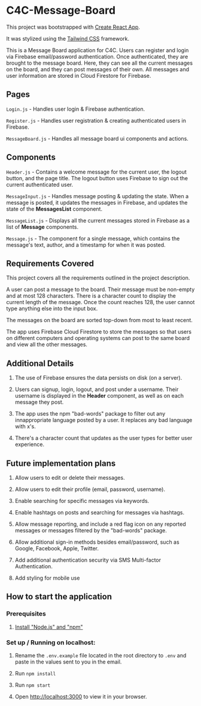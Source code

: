 
# C4C-Message-Board

This project was bootstrapped with [Create React App](https://github.com/facebook/create-react-app).

It was stylized using the [Tailwind CSS](https://tailwindcss.com/) framework.

This is a Message Board application for C4C. Users can register and login via Firebase email/password authentication.
Once authenticated, they are brought to the message board. Here, they can see all the current messages on the board, and they can post messages of their own.
All messages and user information are stored in Cloud Firestore for Firebase.

## Pages

`Login.js` - Handles user login & Firebase authentication.

`Register.js` - Handles user registration & creating authenticated users in Firebase.

`MessageBoard.js` - Handles all message board ui components and actions.

## Components

`Header.js` - Contains a welcome message for the current user, the logout button, and the page title. The logout button uses Firebase to sign out the current authenticated user.

`MessageInput.js` - Handles message posting & updating the state. When a message is posted, it updates the messages in Firebase, and updates the state of the <b>MessagesList</b> component.

`MessageList.js` - Displays all the current messages stored in Firebase as a list of <b>Message</b> components.

`Message.js` - The component for a single message, which contains the message's text, author, and a timestamp for when it was posted.

## Requirements Covered

This project covers all the requirements outlined in the project description. 

A user can post a message to the board. Their message must be non-empty and at most 128 characters. There is a character count to display the current length of the message. Once the count reaches 128, the user cannot type anything else into the input box.

The messages on the board are sorted top-down from most to least recent.

The app uses Firebase Cloud Firestore to store the messages so that users on different computers and operating systems can post to the same board and view all the other messages.

## Additional Details

1. The use of Firebase ensures the data persists on disk (on a server).

2. Users can signup, login, logout, and post under a username. Their username is displayed in the <b>Header</b> component, as well as on each message they post.

3. The app uses the npm "bad-words" package to filter out any innappropriate language posted by a user. It replaces any bad language with x's.

4. There's a character count that updates as the user types for better user experience.

## Future implementation plans

1. Allow users to edit or delete their messages.

2. Allow users to edit their profile (email, password, username).

3. Enable searching for specific messages via keywords.

4. Enable hashtags on posts and searching for messages via hashtags.

5. Allow message reporting, and include a red flag icon on any reported messages or messages filtered by the "bad-words" package.

6. Allow additional sign-in methods besides email/password, such as Google, Facebook, Apple, Twitter.

7. Add additional authentication security via SMS Multi-factor Authentication.

8. Add styling for mobile use

## How to start the application

### Prerequisites

1. [Install "Node.js" and "npm"](https://nodejs.org/en/download/current/) 

### Set up / Running on localhost:

1. Rename the `.env.example` file located in the root directory to `.env` and paste in the values sent to you in the email.

2. Run `npm install`

3. Run `npm start`

4. Open [http://localhost:3000](http://localhost:3000) to view it in your browser.
